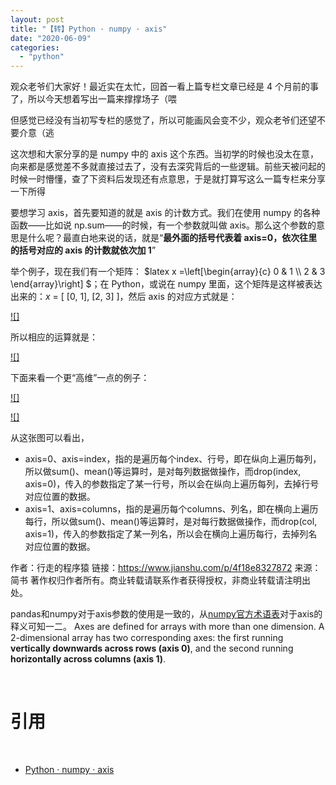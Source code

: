 ```yaml
---
layout: post
title: "【转】Python · numpy · axis"
date: "2020-06-09"
categories: 
  - "python"
---
```


观众老爷们大家好！最近实在太忙，回首一看上篇专栏文章已经是 4 个月前的事了，所以今天想着写出一篇来撑撑场子（喂

但感觉已经没有当初写专栏的感觉了，所以可能画风会变不少，观众老爷们还望不要介意（逃

这次想和大家分享的是 numpy 中的 axis 这个东西。当初学的时候也没太在意，向来都是感觉差不多就直接过去了，没有去深究背后的一些逻辑。前些天被问起的时候一时懵懂，查了下资料后发现还有点意思，于是就打算写这么一篇专栏来分享一下所得

要想学习 axis，首先要知道的就是 axis 的计数方式。我们在使用 numpy 的各种函数——比如说 np.sum——的时候，有一个参数就叫做 axis。那么这个参数的意思是什么呢？最直白地来说的话，就是“**最外面的括号代表着 axis=0，依次往里的括号对应的 axis 的计数就依次加 1**”

举个例子，现在我们有一个矩阵： $latex x =\\left\[\\begin{array}{c} 0 & 1 \\\\ 2 & 3 \\end{array}\\right\] $；在 Python，或说在 numpy 里面，这个矩阵是这样被表达出来的：_x_ = \[ \[0, 1\], \[2, 3\] \]，然后 axis 的对应方式就是：

[![]](http://127.0.0.1/?attachment_id=3738)

所以相应的运算就是：

[![]](http://127.0.0.1/?attachment_id=3739)

下面来看一个更“高维”一点的例子：

[![]](http://127.0.0.1/?attachment_id=3740)

[![]](http://127.0.0.1/?attachment_id=3741)

从这张图可以看出，

- axis=0、axis=index，指的是遍历每个index、行号，即在纵向上遍历每列，所以做sum()、mean()等运算时，是对每列数据做操作，而drop(index, axis=0)，传入的参数指定了某一行号，所以会在纵向上遍历每列，去掉行号对应位置的数据。
- axis=1、axis=columns，指的是遍历每个columns、列名，即在横向上遍历每行，所以做sum()、mean()等运算时，是对每行数据做操作，而drop(col, axis=1)，传入的参数指定了某一列名，所以会在横向上遍历每行，去掉列名对应位置的数据。

作者：行走的程序猿 链接：https://www.jianshu.com/p/4f18e8327872 来源：简书 著作权归作者所有。商业转载请联系作者获得授权，非商业转载请注明出处。

pandas和numpy对于axis参数的使用是一致的，从[numpy官方术语表](https://link.jianshu.com?t=https%3A%2F%2Fdocs.scipy.org%2Fdoc%2Fnumpy%2Fglossary.html)对于axis的释义可知一二。 Axes are defined for arrays with more than one dimension. A 2-dimensional array has two corresponding axes: the first running **vertically downwards across rows (axis 0)**, and the second running **horizontally across columns (axis 1)**.

 

# 引用

 

- [Python · numpy · axis](https://zhuanlan.zhihu.com/p/30960190)

